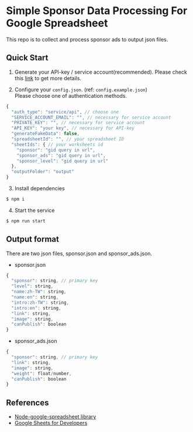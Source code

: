 # Simple Sponsor Data Processing For Google Spreadsheet

This repo is to collect and process sponsor ads to output json files.

## Quick Start
1. Generate your API-key / service account(recommended). Please check this [link](https://theoephraim.github.io/node-google-spreadsheet/#/getting-started/authentication) to get more details.

2. Configure your `config.json`. (ref: `config.example.json`)  
Please choose one of authentication methods.
```js
{
  "auth_type": "service/api", // choose one
  "SERVICE_ACCOUNT_EMAIL": "", // necessary for service account
  "PRIVATE_KEY": "", // necessary for service account
  "API_KEY": "your key", // necessary for API-key
  "generateFakeData": false,
  "spreadsheetId": "", // your spreadsheet ID
  "sheetIds": { // your worksheets id
    "sponsor": "gid query in url",
    "sponsor_ads": "gid query in url",
    "sponsor_level": "gid query in url"
  },
  "outputFolder": "output"
}
``` 
3. Install dependencies  
```bash
$ npm i
```
4. Start the service
```bash
$ npm run start
```

## Output format
There are two json files, sponsor.json and sponsor_ads.json.  
* sponsor.json
```javascript
{
  "sponsor": string, // primary key
  "level": string,
  "name:zh-TW": string,
  "name:en": string,
  "intro:zh-TW": string,
  "intro:en": string,
  "link": string,
  "image": string,
  "canPublish": boolean
}
```
* sponsor_ads.json
```javascript
{
  "sponsor": string, // primary key
  "link": string,
  "image": string,
  "weight": float/number,
  "canPublish": boolean
}
```

## References
- [Node-google-spreadsheet library](https://theoephraim.github.io/node-google-spreadsheet)
- [Google Sheets for Developers](https://developers.google.com/sheets/api)
